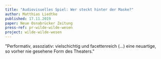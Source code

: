```yaml
---
title: "Audiovisuelles Spiel: Wer steckt hinter der Maske?"
author: Matthias Liedtke
published: 17.11.2019
paper: Neue Osnabrücker Zeitung
press-ref: pr-wilde-wilde-wesen
project: wilde-wilde-wesen
---
```


"Performativ, assoziativ: vielschichtig und facettenreich (...) eine neuartige, so vorher nie gesehene Form des Theaters."
